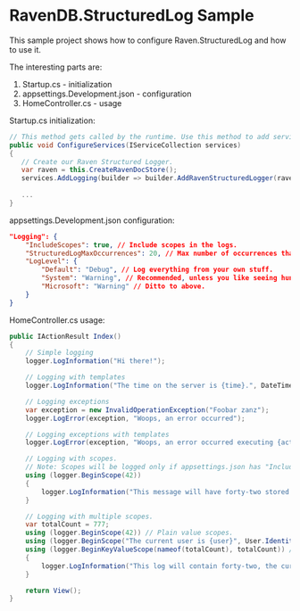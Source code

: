 # RavenDB.StructuredLog Sample

This sample project shows how to configure Raven.StructuredLog and how to use it.

The interesting parts are:
 1. Startup.cs - initialization 
 2. appsettings.Development.json - configuration
 3. HomeController.cs - usage

Startup.cs initialization:
 ```csharp
 // This method gets called by the runtime. Use this method to add services to the container.
public void ConfigureServices(IServiceCollection services)
{     
    // Create our Raven Structured Logger.
    var raven = this.CreateRavenDocStore();
    services.AddLogging(builder => builder.AddRavenStructuredLogger(raven));
	
	...
}
```

appsettings.Development.json configuration:
```json
"Logging": {
	"IncludeScopes": true, // Include scopes in the logs.
	"StructuredLogMaxOccurrences": 20, // Max number of occurrences that will be stored in a single StructuredLog. See StructuredLog.Occurrences for more info.
	"LogLevel": {
		"Default": "Debug", // Log everything from your own stuff.
		"System": "Warning", // Recommended, unless you like seeing hundreds of irrelevant logs.
		"Microsoft": "Warning" // Ditto to above.
	}
}
```

HomeController.cs usage:
```csharp
public IActionResult Index()
{
    // Simple logging
    logger.LogInformation("Hi there!");

    // Logging with templates
    logger.LogInformation("The time on the server is {time}.", DateTime.UtcNow);

    // Logging exceptions
    var exception = new InvalidOperationException("Foobar zanz");
    logger.LogError(exception, "Woops, an error occurred");

    // Logging exceptions with templates
    logger.LogError(exception, "Woops, an error occurred executing {action} at {date}", this.ControllerContext.ActionDescriptor.ActionName, DateTime.UtcNow);

    // Logging with scopes.
    // Note: Scopes will be logged only if appsettings.json has "IncludeScopes: true" inside the Logging section.
    using (logger.BeginScope(42))
    {
        logger.LogInformation("This message will have forty-two stored with it");
    }

    // Logging with multiple scopes.
    var totalCount = 777;
    using (logger.BeginScope(42)) // Plain value scopes.
    using (logger.BeginScope("The current user is {user}", User.Identity.Name)) // Template scopes
    using (logger.BeginKeyValueScope(nameof(totalCount), totalCount)) // Key-value pair scopes
    {
        logger.LogInformation("This log will contain forty-two, the current signed in user name, and a key-value pair containing the name of the totalCount variable and its value.");
    }

    return View();
}
```